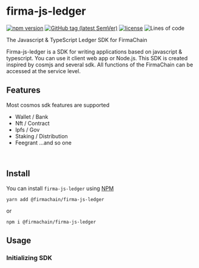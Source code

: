 # firma-js-ledger

[![npm version](https://badge.fury.io/js/%40firmachain%2Ffirma-js-ledger.svg)](https://badge.fury.io/js/%40firmachain%2Ffirma-js-ledger)
[![GitHub tag (latest SemVer)](https://img.shields.io/github/v/tag/firmachain/firma-js-ledger)](https://github.com/firmachain/firma-js-ledger/releases)
[![license](https://img.shields.io/badge/License-MIT-blue.svg)](https://github.com/firmachain/firma-js-ledger/blob/master/LICENSE)
![Lines of code](https://img.shields.io/tokei/lines/github/firmachain/firma-js-ledger)

The Javascript & TypeScript Ledger SDK for FirmaChain

Firma-js-ledger is a SDK for writing applications based on javascript & typescript. You can use it client web app or Node.js. This SDK is created inspired by cosmjs and several sdk. All functions of the FirmaChain can be accessed at the service level.

## Features
 Most cosmos sdk features are supported
- Wallet / Bank
- Nft / Contract
- Ipfs / Gov
- Staking / Distribution
- Feegrant ...and so one

</br>


## Install
You can install `firma-js-ledger` using [NPM](https://www.npmjs.com/package/@firmachain/firma-js-ledger)
```
yarn add @firmachain/firma-js-ledger
```
or
```
npm i @firmachain/firma-js-ledger
```

## Usage
### Initializing SDK

